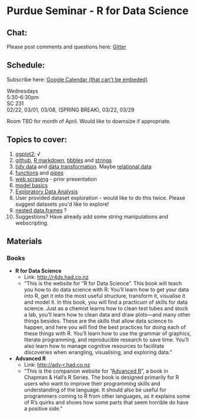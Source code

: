 # Purdue Seminar - R for Data Science

## Chat:

Please post comments and questions here: [Gitter](https://gitter.im/r4ds-purdue/Lobby?utm_source=share-link&utm_medium=link&utm_campaign=share-link)
 

## Schedule:

Subscribe here: [Google Calendar (that can't be embeded)](https://calendar.google.com/calendar/embed?src=4aiemu59kqid73n3dkojvt9ics%40group.calendar.google.com&ctz=America/New_York&mode=AGENDA)


Wednesdays<br/>
5:30-6:30pm <br/>
SC 231 <br/>
02/22, 03/01, 03/08, (SPRING BREAK), 03/22, 03/29

Room TBD for month of April.  Would like to downsize if appropriate.

## Topics to cover:

1. [ggplot2](http://r4ds.had.co.nz/data-visualisation.html); √
1. [github](https://desktop.github.com), [R markdown](http://r4ds.had.co.nz/r-markdown.html), [tibbles](http://r4ds.had.co.nz/tibbles.html) and [strings](http://r4ds.had.co.nz/strings.html)
1. [tidy data](http://r4ds.had.co.nz/tidy-data.html) and [data transformation](http://r4ds.had.co.nz/transform.html). Maybe [relational data](http://r4ds.had.co.nz/relational-data.html)
1. [functions](http://r4ds.had.co.nz/functions.html) and [pipes](http://r4ds.had.co.nz/pipes.html)
1. [web scraping](https://github.com/schloerke/presentation-2015_10_20-web_scraping/blob/master/Web%20scraping.pdf) - prior presentation
1. [model basics](http://r4ds.had.co.nz/model-basics.html)
1. [Exploratory Data Analysis](http://r4ds.had.co.nz/exploratory-data-analysis.html)
1. User provided dataset exploration - would like to do this twice.  Please suggest datasets you'd like to explore!
1. [nested data.frames](http://r4ds.had.co.nz/many-models.html#list-columns-1) ?
1. Suggestions? Have already add some string manipulations and webscripting.



## Materials

### Books

* **R for Data Science**
    * Link: http://r4ds.had.co.nz
    * "This is the website for “R for Data Science”. This book will teach you how to do data science with R: You’ll learn how to get your data into R, get it into the most useful structure, transform it, visualise it and model it. In this book, you will find a practicum of skills for data science. Just as a chemist learns how to clean test tubes and stock a lab, you’ll learn how to clean data and draw plots—and many other things besides. These are the skills that allow data science to happen, and here you will find the best practices for doing each of these things with R. You’ll learn how to use the grammar of graphics, literate programming, and reproducible research to save time. You’ll also learn how to manage cognitive resources to facilitate discoveries when wrangling, visualising, and exploring data."
* **Advanced R**
    * Link: http://adv-r.had.co.nz
    * "This is the companion website for “[Advanced R](http://amzn.com/1466586966?tag=devtools-20)”, a book in Chapman & Hall’s R Series. The book is designed primarily for R users who want to improve their programming skills and understanding of the language. It should also be useful for programmers coming to R from other languages, as it explains some of R’s quirks and shows how some parts that seem horrible do have a positive side."
